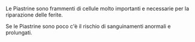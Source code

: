 Le Piastrine sono frammenti di cellule molto importanti e necessarie per la riparazione delle ferite.

Se le Piastrine sono poco c'è il rischio di sanguinamenti anormali e prolungati.
